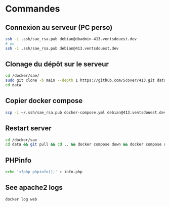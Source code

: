 # Commandes

## Connexion au serveur (PC perso)

```bash
ssh -i .ssh/sae_rsa.pub debian@dbadmin-413.ventsdouest.dev
# ou
ssh -i .ssh/sae_rsa.pub debian@413.ventsdouest.dev
```

## Clonage du dépôt sur le serveur

```bash
cd /docker/sae/
sudo git clone -b main --depth 1 https://github.com/5cover/413.git data
cd data
```

## Copier docker compose

```bash
scp -i ~/.ssh/sae_rsa.pub docker-compose.yml debian@413.ventsdouest.dev:/docker/sae/docker-compose.yml
```

## Restart server
  
```bash
cd /docker/sae
cd data && git pull && cd .. && docker compose down && docker compose up -d
```

## PHPinfo

```bash
echo '<?php phpinfo();' > info.php
```

## See apache2 logs

```bash
docker log web
```
